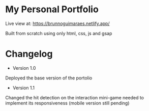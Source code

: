 # My Personal Portfolio

Live view at: https://brunnoguimaraes.netlify.app/

Built from scratch using only html, css, js and gsap

# Changelog

- Version 1.0

Deployed the base version of the portolio

- Version 1.1

Changed the hit detection on the interaction mini-game needed to implement its responsiveness (mobile version still pending)
